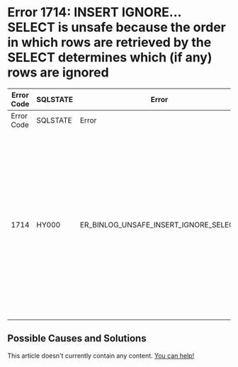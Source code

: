
# Error 1714: INSERT IGNORE... SELECT is unsafe because the order in which rows are retrieved by the SELECT determines which (if any) rows are ignored


| Error Code | SQLSTATE | Error | Description |
| --- | --- | --- | --- |
| Error Code | SQLSTATE | Error | Description |
| 1714 | HY000 | ER_BINLOG_UNSAFE_INSERT_IGNORE_SELECT | INSERT IGNORE... SELECT is unsafe because the order in which rows are retrieved by the SELECT determines which (if any) rows are ignored. This order cannot be predicted and may differ on master and the slave. |




## Possible Causes and Solutions


This article doesn't currently contain any content. [You can help!](/kb/en/writing-and-editing-knowledge-base-articles/)

